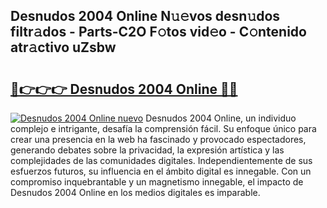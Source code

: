 ## Desnudos 2004 Online N𝚞𝚎vos desn𝚞dos filtr𝚊dos - Parts-C2O F𝚘tos vid𝚎o - C𝚘ntenido atr𝚊ctivo uZsbw

# <h2><a href="http://mb521i.tromn.icu/?c=Desnudos+2004+Online">🔗👉👉👉 Desnudos 2004 Online 🔗🔗</a></h2>

[![Desnudos 2004 Online nuevo](https://i.imgur.com/pEAQMta.gif)](http://mb521i.tromn.icu/?c=Desnudos+2004+Online)
Desnudos 2004 Online, un individuo complejo e intrigante, desafía la comprensión fácil. Su enfoque único para crear una presencia en la web ha fascinado y provocado espectadores, generando debates sobre la privacidad, la expresión artística y las complejidades de las comunidades digitales. Independientemente de sus esfuerzos futuros, su influencia en el ámbito digital es innegable. Con un compromiso inquebrantable y un magnetismo innegable, el impacto de Desnudos 2004 Online en los medios digitales es imparable.
